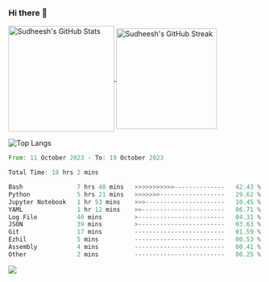 ### Hi there 👋

<!--
**skethirajan/skethirajan** is a ✨ _special_ ✨ repository because its `README.md` (this file) appears on your GitHub profile.

Here are some ideas to get you started:

- 🔭 I’m currently working on ...
- 🌱 I’m currently learning ...
- 👯 I’m looking to collaborate on ...
- 🤔 I’m looking for help with ...
- 💬 Ask me about ...
- 📫 How to reach me: ...
- 😄 Pronouns: ...
- ⚡ Fun fact: ...
-->

<a href="https://github.com/anuraghazra/github-readme-stats">
  <img height=210 align="center" src="https://github-readme-stats.vercel.app/api?username=skethirajan&show_icons=true&theme=transparent&bg_color=00000000&hide_border=true&custom_title=Sudheesh's+GitHub+Stats" alt="Sudheesh's GitHub Stats" />
</a>
<a href="https://git.io/streak-stats">
  <img height=200 align="center" src="https://streak-stats.demolab.com?user=skethirajan&mode=weekly&theme=transparent&bg_color=00000000&hide_border=true&hide_title=true&card_width=300" alt="Sudheesh's GitHub Streak" />
</a>

![Top Langs](https://github-readme-stats.vercel.app/api/top-langs/?username=skethirajan&theme=transparent&bg_color=00000000&hide_border=true&hide_progress=true)

<!--START_SECTION:waka-->

```rust
From: 11 October 2023 - To: 19 October 2023

Total Time: 18 hrs 2 mins

Bash               7 hrs 40 mins   >>>>>>>>>>>--------------   42.43 %
Python             5 hrs 21 mins   >>>>>>>------------------   29.62 %
Jupyter Notebook   1 hr 53 mins    >>>----------------------   10.45 %
YAML               1 hr 12 mins    >>-----------------------   06.71 %
Log File           46 mins         >------------------------   04.31 %
JSON               39 mins         >------------------------   03.63 %
Git                17 mins         -------------------------   01.59 %
Ezhil              5 mins          -------------------------   00.53 %
Assembly           4 mins          -------------------------   00.41 %
Other              2 mins          -------------------------   00.25 %
```

<!--END_SECTION:waka-->

![](https://komarev.com/ghpvc/?username=skethirajan&label=PROFILE+VIEWS)
